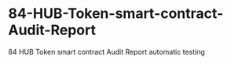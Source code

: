 # 84-HUB-Token-smart-contract-Audit-Report
84 HUB Token smart contract Audit Report automatic testing 

